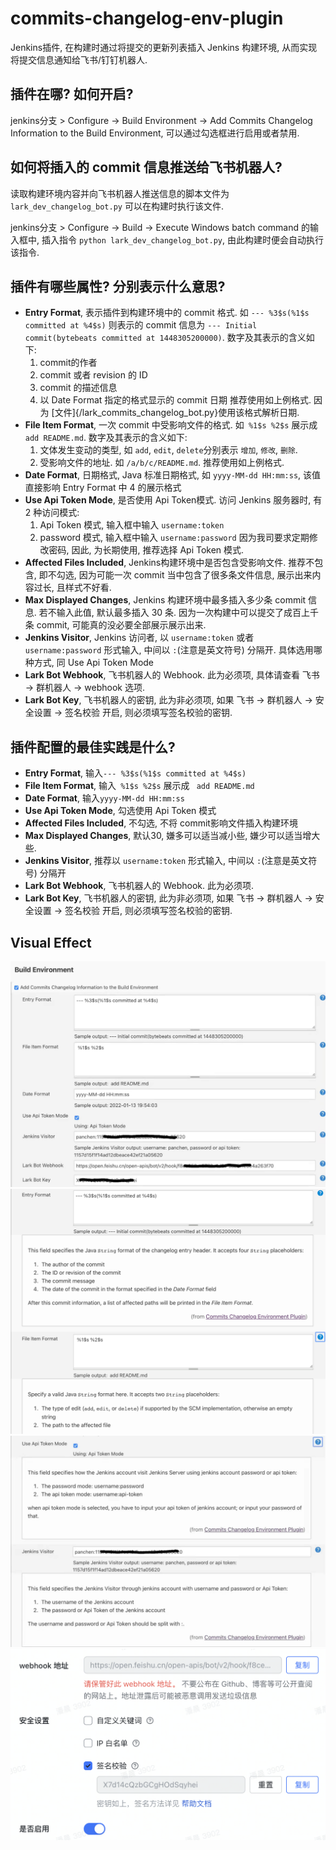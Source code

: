 # commits-changelog-env-plugin

Jenkins插件, 在构建时通过将提交的更新列表插入 Jenkins 构建环境, 从而实现将提交信息通知给飞书/钉钉机器人.

## 插件在哪? 如何开启?

jenkins分支 > Configure -> Build Environment -> Add Commits Changelog Information to the Build Environment,
可以通过勾选框进行启用或者禁用.

## 如何将插入的 commit 信息推送给飞书机器人?

读取构建环境内容并向飞书机器人推送信息的脚本文件为 `lark_dev_changelog_bot.py` 可以在构建时执行该文件.

jenkins分支 > Configure -> Build -> Execute Windows batch command 的输入框中, 插入指令 `python lark_dev_changelog_bot.py`, 由此构建时便会自动执行该指令.

## 插件有哪些属性? 分别表示什么意思?

* **Entry Format**, 表示插件到构建环境中的 commit 格式. 如 `--- %3$s(%1$s committed at %4$s)` 则表示的 commit
  信息为 `--- Initial commit(bytebeats committed at 1448305200000)`. 数字及其表示的含义如下:
    1. commit的作者
    2. commit 或者 revision 的 ID
    3. commit 的描述信息
    4. 以 Date Format 指定的格式显示的 commit 日期 推荐使用如上例格式. 因为 [文件]{/lark_commits_changelog_bot.py}使用该格式解析日期.
* **File Item Format**, 一次 commit 中受影响文件的格式. 如` %1$s %2$s` 展示成 ` add README.md`. 数字及其表示的含义如下:
    1. 文体发生变动的类型, 如 `add`, `edit`, `delete`分别表示 `增加`, `修改`, `删除`.
    2. 受影响文件的地址. 如 `/a/b/c/README.md`. 推荐使用如上例格式.
* **Date Format**, 日期格式, Java 标准日期格式, 如 `yyyy-MM-dd HH:mm:ss`, 该值直接影响 Entry Format 中 4 的展示格式
* **Use Api Token Mode**, 是否使用 Api Token模式. 访问 Jenkins 服务器时, 有 2 种访问模式:
    1. Api Token 模式, 输入框中输入 `username:token`
    2. password 模式, 输入框中输入 `username:password`
       因为我司要求定期修改密码, 因此, 为长期使用, 推荐选择 Api Token 模式.
* **Affected Files Included**, Jenkins构建环境中是否包含受影响文件. 推荐不包含, 即不勾选, 因为可能一次 commit 当中包含了很多条文件信息, 展示出来内容过长, 且样式不好看.
* **Max Displayed Changes**, Jenkins 构建环境中最多插入多少条 commit 信息. 若不输入此值, 默认最多插入 30 条. 因为一次构建中可以提交了成百上千条 commit, 可能真的没必要全部展示展示出来.
* **Jenkins Visitor**, Jenkins 访问者, 以 `username:token` 或者 `username:password` 形式输入, 中间以 `:`(注意是英文符号) 分隔开. 具体选用哪种方式, 同 Use
  Api Token Mode
* **Lark Bot Webhook**, 飞书机器人的 Webhook. 此为必须项, 具体请查看 飞书 -> 群机器人 -> webhook 选项.
* **Lark Bot Key**, 飞书机器人的密钥, 此为非必须项, 如果 飞书 -> 群机器人 -> 安全设置 -> 签名校验 开启, 则必须填写签名校验的密钥.

## 插件配置的最佳实践是什么?

* **Entry Format**, 输入`--- %3$s(%1$s committed at %4$s)`
* **File Item Format**, 输入` %1$s %2$s` 展示成 ` add README.md`
* **Date Format**, 输入`yyyy-MM-dd HH:mm:ss`
* **Use Api Token Mode**, 勾选使用 Api Token 模式
* **Affected Files Included**, 不勾选, 不将 commit影响文件插入构建环境
* **Max Displayed Changes**, 默认30, 嫌多可以适当减小些, 嫌少可以适当增大些.
* **Jenkins Visitor**, 推荐以 `username:token` 形式输入, 中间以 `:`(注意是英文符号) 分隔开
* **Lark Bot Webhook**, 飞书机器人的 Webhook. 此为必须项.
* **Lark Bot Key**, 飞书机器人的密钥, 此为非必须项, 如果 飞书 -> 群机器人 -> 安全设置 -> 签名校验 开启, 则必须填写签名校验的密钥.

## Visual Effect

![Changelog Plugin](arts/changelog_plugin_1.jpeg)
![Changelog Plugin](arts/changelog_plugin_2.png)
![Changelog Plugin](arts/changelog_plugin_3.jpeg)
![Lark_Bot](arts/lark_bot_screenshot.png)